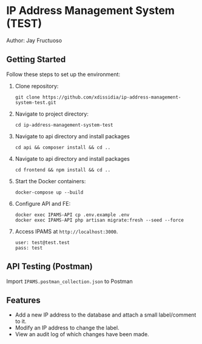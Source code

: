 # IP Address Management System (TEST)

Author: Jay Fructuoso

## Getting Started

Follow these steps to set up the environment:

1. Clone repository:
    ```
    git clone https://github.com/xdissidia/ip-address-management-system-test.git
    ```
2. Navigate to project directory:
    ```
    cd ip-address-management-system-test
    ```
3. Navigate to api directory and install packages
    ```
    cd api && composer install && cd ..
    ```
4. Navigate to api directory and install packages
    ```
    cd frontend && npm install && cd ..
    ```
5. Start the Docker containers:
    ```
    docker-compose up --build
    ```
6. Configure API and FE:
    ```
    docker exec IPAMS-API cp .env.example .env
    docker exec IPAMS-API php artisan migrate:fresh --seed --force
    ```
7. Access IPAMS at `http://localhost:3000`.
    ```
    user: test@test.test
    pass: test
    ```

## API Testing (Postman)

Import ```IPAMS.postman_collection.json``` to Postman

## Features

- Add a new IP address to the database and attach a small label/comment to it.
- Modify an IP address to change the label.
- View an audit log of which changes have been made.
